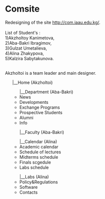 # Comsite
Redesigning of the site http://com.iaau.edu.kg/. <br><br>
List of Student's : <br>
1)Akzholtoy Kanimetova,<br>
2)Aba-Bakri Ibragimov,<br>
3)Gulzat Umetalieva,<br>
4)Alina Zhakypova,<br>
5)Kalzira Sabytakunova.<br><br>

Akzholtoi is a team leader and main designer.
<ul>|__Home (Akzholtoi)

<ul>|__Department (Aba-Bakri)
<li>News<br>
<li>Developments<br>
<li>Exchange Programs<br>
<li>Prospective Students<br>
<li>Alumni<br>
<li>Info<br>
</ul>
<ul>|__Faculty (Aba-Bakri)
</ul>
<ul>|__Calendar (Alina)
<li>Academic calendar<br>
<li>Schedule of lectures<br>
<li>Midterms schedule<br>
<li>Finals scgedule<br>
<li>Labs schedule<br>
</ul>
<ul>|__Labs (Alina)
<li>Policy&Regulations<br>
<li>Software<br>
<li>Contacts<br>
